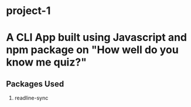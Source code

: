 # project-1
# A CLI App built using Javascript and npm package on "How well do you know me quiz?"
## Packages Used
1. readline-sync
